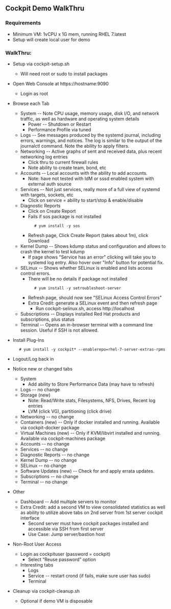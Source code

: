 ## Cockpit Demo WalkThru

### Requirements
* Minimum VM: 1vCPU x 1G mem, running RHEL 7.latest
* Setup will create local user for demo

### WalkThru:
* Setup via cockpit-setup.sh
  * Will need root or sudo to install packages
* Open Web Console at https://hostname:9090
  * Login as root
* Browse each Tab
  * System -- Note CPU usage, memory usage, disk I/O, and network traffic, as well as hardware and operating system details
    * Power -- Shutdown or Restart
    * Performance Profile via tuned
  * Logs -- See messages produced by the systemd journal, including errors, warnings, and notices. The log is similar to the output of the journalctl command.  Note the ability to apply filters.
  * Networking -- Active graphs of sent and received data, plus recent networking log entries
    * Click thru to current firewall rules
    * Note ability to create team, bond, etc
  * Accounts -- Local accounts with the ability to add accounts.
    * Note: have not tested with IdM or sssd enabled system with external auth source
  * Services -- Not just services, really more of a full view of systemd with targets, sockets, etc
    * Click on service = ability to start/stop & enable/disable
  * Diagnostic Reports
    * Click on Create Report
    * Fails if sos package is not installed
    ```
          # yum install -y sos
    ```
    * Refresh page, Click Create Report (takes about 1m), click Download
  * Kernel Dump -- Shows kdump status and configuration and allows to crash the kernel to test kdump
    * If page shows  "Service has an error" clicking will take you to systemd log entry.  Also hover over "Info" button for potential fix.
  * SELinux -- Shows whether SELinux is enabled and lists access control errors.
    * There will be no details if package not installed
    ```
          # yum install -y setroubleshoot-server
    ```
    * Refresh page, should now see "SELinux Access Control Errors"
    * Extra Credit: generate a SELinux event and then refresh page
      * Run cockpit-selinux.sh, access http://localhost
  * Subscriptions -- Displays installed Red Hat products and subscriptions, plus status
  * Terminal -- Opens an in-browser terminal with a command line session.  Useful if SSH is not allowed.

* Install Plug-Ins
```
      # yum install -y cockpit* --enablerepo=rhel-7-server-extras-rpms
```
* Logout/Log back in
* Notice new or changed tabs
  * System
    * Add ability to Store Performance Data (may have to refresh)
  * Logs -- no change
  * Storage (new)
    * Note: Read/Write stats, Filesystems, NFS, Drives, Recent log entries
    * LVM (click VG), partitioning (click drive)
  * Networking -- no change
  * Containers (new) -- Only if docker installed and running.  Available via cockpit-docker package
  * Virtual Machines (new) -- Only if KVM/libvirt installed and running.  Available via cockpit-machines package
  * Accounts -- no change
  * Services -- no change
  * Diagnostic Reports -- no change
  * Kernel Dump -- no change
  * SELinux -- no change
  * Software Updates (new) -- Check for and apply errata updates.
  * Subscriptions -- no change
  * Terminal -- no change

* Other
  * Dashboard -- Add multiple servers to monitor
  * Extra Credit: add a second VM to view consolidated statistics as well as ability to utilize above tabs on 2nd server from 1st server cockpit interface
    * Second server must have cockpit packages installed and accessible via SSH from first server
    * Use Case: Jump server/bastion host

* Non-Root User Access
  * Login as cockpituser (password = cockpit)
    * Select “Reuse password” option
  * Interesting tabs
    * Logs
    * Service -- restart crond (if fails, make sure user has sudo)
    * Terminal
* Cleanup via cockpit-cleanup.sh
  * Optional if demo VM is disposable
